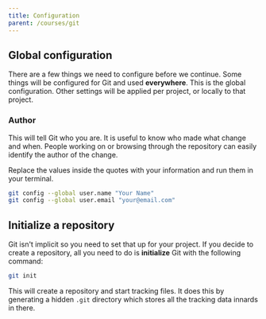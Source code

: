 ```yaml
---
title: Configuration
parent: /courses/git
---
```


## Global configuration

There are a few things we need to configure before we continue. Some things will be configured for Git
and used **everywhere**. This is the global configuration. Other settings will be applied per project,
or locally to that project.

### Author

This will tell Git who you are. It is useful to know who made what change and when.
People working on or browsing through the repository can easily identify the author of the change.

Replace the values inside the quotes with your information and run them in your terminal.

```bash
git config --global user.name "Your Name"
git config --global user.email "your@email.com"
```

## Initialize a repository

Git isn't implicit so you need to set that up for your project. If you decide to create a repository, all you need to do
is **initialize** Git with the following command:

```bash
git init
```

This will create a repository and start tracking files. It does this by generating a hidden `.git` directory
which stores all the tracking data innards in there.

